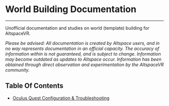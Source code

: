 # World Building Documentation
****
Unofficial documentation and studies on world (template) building for AltspaceVR.

_Please be advised: All documentation is created by Altspace users, and in no way represents documentation in an official capacity. The accuracy of information within is not guaranteed, and is subject to change. Information may become outdated as updates to Altspace occur. Information has been obtained through direct observation and experimentation by the AltspaceVR community._

## Table Of Contents
* [Oculus Quest Configuration & Troubleshooting](/Quest%20Configuration%20%26%20Troubleshooting.md)
